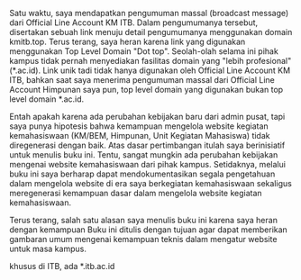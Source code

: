 
Satu waktu, saya mendapatkan pengumuman massal (broadcast message) dari Official Line Account KM ITB.  Dalam pengumumanya tersebut, disertakan sebuah link menuju detail pengumumanya menggunakan domain kmitb.top. Terus terang, saya heran karena link yang digunakan menggunakan Top Level Domain "Dot top". Seolah-olah selama ini pihak kampus tidak pernah menyediakan fasilitas domain yang "lebih profesional" (*.ac.id). Link unik tadi tidak hanya digunakan oleh Official Line Account KM ITB, bahkan saat saya menerima pengumuman massal dari Official Line Account Himpunan saya pun, top level domain yang digunakan bukan top level domain *.ac.id.


Entah apakah karena ada perubahan kebijakan baru dari admin pusat, tapi saya punya hipotesis bahwa kemampuan mengelola website kegiatan kemahasiswaan (KM/BEM, Himpunan, Unit Kegiatan Mahasiswa) tidak diregenerasi dengan baik. Atas dasar pertimbangan itulah saya berinisiatif untuk menulis buku ini. Tentu, sangat mungkin ada perubahan kebijakan mengenai website kemahasiswaan dari pihak kampus. Setidaknya, melalui buku ini saya berharap dapat mendokumentasikan segala pengetahuan dalam mengelola website di era saya berkegiatan kemahasiswaan sekaligus meregenerasi kemampuan dasar dalam mengelola website kegiatan kemahasiswaan. 

Terus terang, salah satu alasan saya menulis buku ini karena saya heran dengan kemampuan
Buku ini ditulis dengan tujuan agar dapat memberikan gambaran umum mengenai kemampuan teknis dalam mengatur website untuk masa kampus. 


khusus di ITB, ada *.itb.ac.id